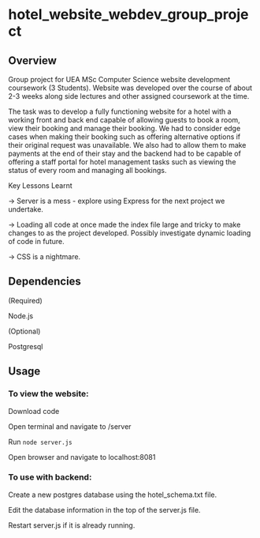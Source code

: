 # hotel_website_webdev_group_project

## Overview

Group project for UEA MSc Computer Science website development coursework (3 Students). Website was developed over the course of about 2-3 weeks along side lectures and other assigned coursework at the time.

The task was to develop a fully functioning website for a hotel with a working front and back end capable of allowing guests to book a room, view their booking and manage their booking. We had to consider edge cases when making their booking such as offering alternative options if their original request was unavailable. We also had to allow them to make payments at the end of their stay and the backend had to be capable of offering a staff portal for hotel management tasks such as viewing the status of every room and managing all bookings. 


Key Lessons Learnt

-> Server is a mess - explore using Express for the next project we undertake.

-> Loading all code at once made the index file large and tricky to make changes to as the project developed. Possibly investigate dynamic loading of code in future.

-> CSS is a nightmare.

## Dependencies

(Required)

Node.js

(Optional)

Postgresql

## Usage

### To view the website:

Download code

Open terminal and navigate to /server

Run ```node server.js```

Open browser and navigate to localhost:8081

### To use with backend:

Create a new postgres database using the hotel_schema.txt file.

Edit the database information in the top of the server.js file.

Restart server.js if it is already running.

